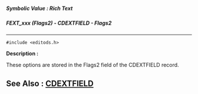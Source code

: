##### Symbolic Value : Rich Text
##### FEXT_xxx (Flags2) - CDEXTFIELD - Flags2
---
```
#include <editods.h>
```
**Description :**

These options are stored in the Flags2 field of the CDEXTFIELD record.

**See Also :**
[CDEXTFIELD](/reference/Data/CDEXTFIELD)
---
